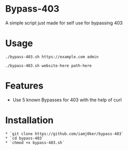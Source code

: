 # Bypass-403
A simple script just made for self use for bypassing 403

# Usage
`./bypass-403.sh https://example.com admin`

`./bypass-403.sh website-here path-here`

# Features
- Use 5 known Bypasses for 403 with the help of curl

# Installation
    * `git clone https://github.com/iamj0ker/bypass-403`
    * `cd bypass-403`
    * `chmod +x bypass-403.sh`

